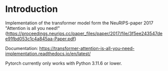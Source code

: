 # Introduction
Implementation of the transformer model form the NeuRIPS-paper 2017 
"Attention is all you need!" 
(https://proceedings.neurips.cc/paper_files/paper/2017/file/3f5ee243547dee91fbd053c1c4a845aa-Paper.pdf)

Documentation:
https://transformer-attention-is-all-you-need-implementation.readthedocs.io/en/latest/

Pytorch currently only works with Python 3.11.6 or lower.






